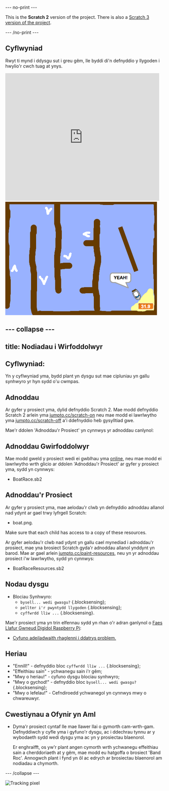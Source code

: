 --- no-print ---

This is the **Scratch 2** version of the project. There is also a [Scratch 3 version of the project](https://projects.raspberrypi.org/cy-GB/projects/boat-race).

--- /no-print ---

## Cyflwyniad

Rwyt ti mynd i ddysgu sut i greu gêm, lle byddi di'n defnyddio y llygoden i hwylio'r cwch tuag at ynys.

<div class="scratch-preview">
  <iframe allowtransparency="true" width="485" height="402" src="https://scratch.mit.edu/projects/embed/63957956/?autostart=false" frameborder="0"></iframe>
  <img src="images/boat-final.png">
</div>

--- collapse ---
---
title: Nodiadau i Wirfoddolwyr
---

## Cyflwyniad:
Yn y cyflwyniad yma, bydd plant yn dysgu sut mae cipluniau yn gallu synhwyro yr hyn sydd o'u cwmpas.

## Adnoddau
Ar gyfer y prosiect yma, dylid defnyddio Scratch 2.  Mae modd defnyddio Scratch 2 arlein yma [jumpto.cc/scratch-on](http://jumpto.cc/scratch-on) neu mae modd ei lawrlwytho yma [jumpto.cc/scratch-off](http://jumpto.cc/scratch-off) a'i ddefnyddio heb gysylltiad gwe.

Mae'r ddolen 'Adnoddau'r Prosiect' yn cynnwys yr adnoddau canlynol:

## Adnoddau Gwirfoddolwyr

Mae modd gweld y prosiect wedi ei gwblhau yma <a href="http://scratch.mit.edu/projects/26818098/#editor">online</a>, neu mae modd ei lawrlwytho wrth glicio ar ddolen 'Adnoddau'r Prosiect' ar gyfer y prosiect yma, sydd yn cynnwys:

+ BoatRace.sb2

## Adnoddau'r Prosiect

Ar gyfer y prosiect yma, mae aelodau'r clwb yn defnyddio adnoddau allanol nad ydynt ar gael trwy lyfrgell Scratch:

+ boat.png.

Make sure that each child has access to a copy of these resources.

Ar gyfer aelodau'r clwb nad ydynt yn gallu cael mynediad i adnoddau'r prosiect, mae yna brosiect Scratch gyda'r adnoddau allanol ynddynt yn barod. Mae ar gael arlein [jumpto.cc/paint-resources](http://jumpto.cc/paint-resources), neu yn yr adnoddau prosiect i'w lawrlwytho, sydd yn cynnwys:

+ BoatRaceResources.sb2

## Nodau dysgu
+ Blociau Synhwyro:
	+ `bysell... wedi gwasgu?` {.blocksensing};
	+ `pellter i'r pwyntydd llygoden` {.blocksensing};
	+ `cyffwrdd lliw ...` {.blocksensing}.

Mae'r prosiect yma yn trin elfennau sydd yn rhan o'r adran ganlynol o [Faes Llafur Gwneud Digidol Raspberry Pi](http://rpf.io/curriculum):

+ [Cyfuno adeiladwaith rhaglenni i ddatrys problem.](https://www.raspberrypi.org/curriculum/programming/builder)

## Heriau
+ "Ennill!" - defnyddio bloc `cyffwrdd lliw ...` {.blocksensing};
+ "Effeithiau sain" - ychwanegu sain i'r gêm;
+ "Mwy o heriau!" - cyfuno dysgu blociau synhwyro;
+ "Mwy o gychod!" - defnyddio bloc `bysell... wedi gwasgu?` {.blocksensing};
+ "Mwy o lefelau!" - Cefndiroedd ychwanegol yn cynnwys mwy o chwareuwyr.

## Cwestiynau a Ofynir yn Aml
+ Dyma'r prosiect cyntaf lle mae llawer llai o gymorth cam-wrth-gam. Defnyddiwch y cyfle yma i gyfuno'r dysgu, ac i ddechrau tynnu ar y wybodaeth sydd wedi dysgu yma ac yn y prosiectau blaenorol.

	Er enghraifft, os yw'r plant angen cymorth wrth ychwanegu effeithiau sain a cherddoriaeth at y gêm, mae modd eu hatgoffa o brosiect 'Band Roc'. Annogwch plant i fynd yn ôl ac edrych ar brosiectau blaenorol am nodiadau a chymorth.

--- /collapse ---

![Tracking pixel](https://code.org/api/hour/begin_codeclub_boatrace.png)
